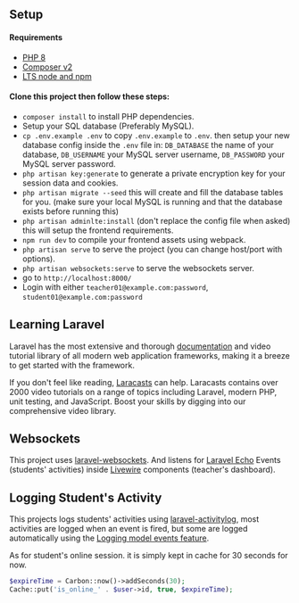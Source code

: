 ## Setup

#### Requirements

-   [PHP 8](https://www.php.net/downloads.php)
-   [Composer v2](https://getcomposer.org/download/)
-   [LTS node and npm](https://nodejs.org/en/)

#### Clone this project then follow these steps:

-   `composer install` to install PHP dependencies.
-   Setup your SQL database (Preferably MySQL).
-   `cp .env.example .env` to copy `.env.example` to `.env`. then setup your new database config inside the `.env` file in: `DB_DATABASE` the name of your database, `DB_USERNAME` your MySQL server username, `DB_PASSWORD` your MySQL server password.
-   `php artisan key:generate` to generate a private encryption key for your session data and cookies.
-   `php artisan migrate --seed` this will create and fill the database tables for you. (make sure your local MySQL is running and that the database exists before running this)
-   `php artisan adminlte:install` (don't replace the config file when asked) this will setup the frontend requirements.
-   `npm run dev` to compile your frontend assets using webpack.
-   `php artisan serve` to serve the project (you can change host/port with options).
-   `php artisan websockets:serve` to serve the websockets server.
-   go to `http://localhost:8000/`
-   Login with either `teacher01@example.com:password`, `student01@example.com:password`

## Learning Laravel

Laravel has the most extensive and thorough [documentation](https://laravel.com/docs) and video tutorial library of all modern web application frameworks, making it a breeze to get started with the framework.

If you don't feel like reading, [Laracasts](https://laracasts.com) can help. Laracasts contains over 2000 video tutorials on a range of topics including Laravel, modern PHP, unit testing, and JavaScript. Boost your skills by digging into our comprehensive video library.

## Websockets

This project uses [laravel-websockets](https://beyondco.de/docs/laravel-websockets/getting-started/introduction). And listens for [Laravel Echo](https://laravel.com/docs/9.x/broadcasting#client-side-installation) Events (students' activities) inside [Livewire](https://laravel-livewire.com/docs/2.x/laravel-echo#listeners) components (teacher's dashboard).

## Logging Student's Activity

This projects logs students' activities using [laravel-activitylog](https://spatie.be/docs/laravel-activitylog/v4/introduction), most activities are logged when an event is fired, but some are logged automatically using the [Logging model events feature](https://spatie.be/docs/laravel-activitylog/v4/advanced-usage/logging-model-events).

As for student's online session. it is simply kept in cache for 30 seconds for now.

```php
$expireTime = Carbon::now()->addSeconds(30);
Cache::put('is_online_' . $user->id, true, $expireTime);
```
